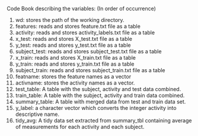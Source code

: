 Code Book describing the variables: (In order of occurrence)

1.	wd: stores the path of the working directory.
2.	features: reads and stores feature.txt file as a table
3.	activity: reads and stores activity_labels.txt file as a table
4.	x_test: reads and stores X_test.txt file as a table
5.	y_test: reads and stores y_test.txt file as a table
6.	subject_test: reads and stores subject_test.txt file as a table
7.	x_train: reads and stores X_train.txt file as a table
8.	y_train: reads and stores y_train.txt file as a table
9.	subject_train: reads and stores subject_train.txt file as a table
10.	featname: stores the feature names as a vector
11.	activname: stores the activity names as a vector.
12.	test_table: A table with the subject, activity and test data combined. 
13.	train_table: A table with the subject, activity and train data combined. 
14.	summary_table: A table with merged data from test and train data set.
15.	y_label: a character vector which converts the integer activity into descriptive name. 
16.	tidy_avg: A tidy data set extracted from summary_tbl containing average of measurements for each activity and each subject.
